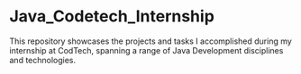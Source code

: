 # Java_Codetech_Internship
This repository showcases the projects and tasks I accomplished during my internship at CodTech, spanning a range of Java Development disciplines and technologies.
